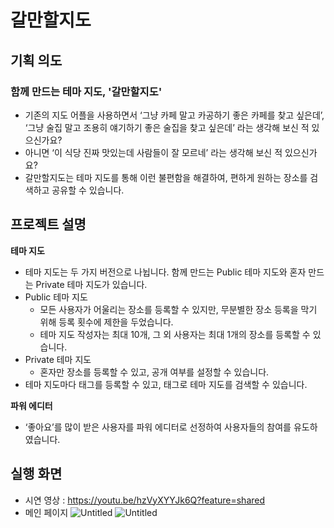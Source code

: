 # 갈만할지도

## 기획 의도
### 함께 만드는 테마 지도, '갈만할지도'
- 기존의 지도 어플을 사용하면서 ‘그냥 카페 말고 카공하기 좋은 카페를 찾고 싶은데’, ‘그냥 술집 말고 조용히 얘기하기 좋은 술집을 찾고 싶은데’ 라는 생각해 보신 적 있으신가요?
- 아니면 ‘이 식당 진짜 맛있는데 사람들이 잘 모르네’ 라는 생각해 보신 적 있으신가요?
- 갈만할지도는 테마 지도를 통해 이런 불편함을 해결하여, 편하게 원하는 장소를 검색하고 공유할 수 있습니다.

## 프로젝트 설명
**테마 지도**
- 테마 지도는 두 가지 버전으로 나뉩니다. 함께 만드는 Public 테마 지도와 혼자 만드는 Private 테마 지도가 있습니다.
- Public 테마 지도
    - 모든 사용자가 어울리는 장소를 등록할 수 있지만, 무분별한 장소 등록을 막기 위해 등록 횟수에 제한을 두었습니다.
    - 테마 지도 작성자는 최대 10개, 그 외 사용자는 최대 1개의 장소를 등록할 수 있습니다.
- Private 테마 지도
    - 혼자만 장소를 등록할 수 있고, 공개 여부를 설정할 수 있습니다.
- 테마 지도마다 태그를 등록할 수 있고, 태그로 테마 지도를 검색할 수 있습니다.

**파워 에디터**
- ‘좋아요’를 많이 받은 사용자를 파워 에디터로 선정하여 사용자들의 참여를 유도하였습니다.

## 실행 화면
- 시연 영상 : <https://youtu.be/hzVyXYYJk6Q?feature=shared>
- 메인 페이지
  ![Untitled](https://prod-files-secure.s3.us-west-2.amazonaws.com/8db9ad42-25e2-4c67-b5dc-7c3f3b7a5283/6851f173-7872-413e-832b-9c83661563e2/Untitled.png)
  ![Untitled](https://prod-files-secure.s3.us-west-2.amazonaws.com/8db9ad42-25e2-4c67-b5dc-7c3f3b7a5283/01c85625-8875-4996-a97d-bc85a1bc93dc/Untitled.png)

